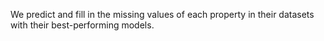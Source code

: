 We predict and fill in the missing values of each property in their datasets with their best-performing models.

